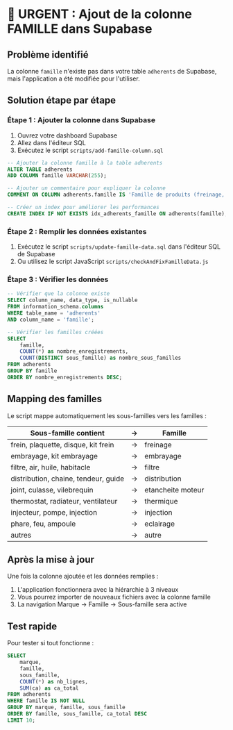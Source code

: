 # 🚨 URGENT : Ajout de la colonne FAMILLE dans Supabase

## Problème identifié
La colonne `famille` n'existe pas dans votre table `adherents` de Supabase, mais l'application a été modifiée pour l'utiliser.

## Solution étape par étape

### Étape 1 : Ajouter la colonne dans Supabase
1. Ouvrez votre dashboard Supabase
2. Allez dans l'éditeur SQL
3. Exécutez le script `scripts/add-famille-column.sql`

```sql
-- Ajouter la colonne famille à la table adherents
ALTER TABLE adherents 
ADD COLUMN famille VARCHAR(255);

-- Ajouter un commentaire pour expliquer la colonne
COMMENT ON COLUMN adherents.famille IS 'Famille de produits (freinage, embrayage, filtre, etc.)';

-- Créer un index pour améliorer les performances
CREATE INDEX IF NOT EXISTS idx_adherents_famille ON adherents(famille);
```

### Étape 2 : Remplir les données existantes
1. Exécutez le script `scripts/update-famille-data.sql` dans l'éditeur SQL de Supabase
2. Ou utilisez le script JavaScript `scripts/checkAndFixFamilleData.js`

### Étape 3 : Vérifier les données
```sql
-- Vérifier que la colonne existe
SELECT column_name, data_type, is_nullable 
FROM information_schema.columns 
WHERE table_name = 'adherents' 
AND column_name = 'famille';

-- Vérifier les familles créées
SELECT 
    famille,
    COUNT(*) as nombre_enregistrements,
    COUNT(DISTINCT sous_famille) as nombre_sous_familles
FROM adherents 
GROUP BY famille 
ORDER BY nombre_enregistrements DESC;
```

## Mapping des familles

Le script mappe automatiquement les sous-familles vers les familles :

| Sous-famille contient | → | Famille |
|----------------------|---|---------|
| frein, plaquette, disque, kit frein | → | freinage |
| embrayage, kit embrayage | → | embrayage |
| filtre, air, huile, habitacle | → | filtre |
| distribution, chaine, tendeur, guide | → | distribution |
| joint, culasse, vilebrequin | → | etancheite moteur |
| thermostat, radiateur, ventilateur | → | thermique |
| injecteur, pompe, injection | → | injection |
| phare, feu, ampoule | → | eclairage |
| autres | → | autre |

## Après la mise à jour

Une fois la colonne ajoutée et les données remplies :
1. L'application fonctionnera avec la hiérarchie à 3 niveaux
2. Vous pourrez importer de nouveaux fichiers avec la colonne famille
3. La navigation Marque → Famille → Sous-famille sera active

## Test rapide

Pour tester si tout fonctionne :
```sql
SELECT 
    marque,
    famille,
    sous_famille,
    COUNT(*) as nb_lignes,
    SUM(ca) as ca_total
FROM adherents 
WHERE famille IS NOT NULL 
GROUP BY marque, famille, sous_famille
ORDER BY famille, sous_famille, ca_total DESC
LIMIT 10;
```
